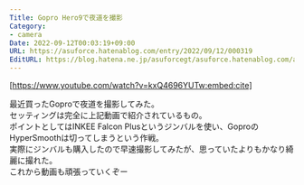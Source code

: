 ```yaml
---
Title: Gopro Hero9で夜道を撮影
Category:
- camera
Date: 2022-09-12T00:03:19+09:00
URL: https://asuforce.hatenablog.com/entry/2022/09/12/000319
EditURL: https://blog.hatena.ne.jp/asuforcegt/asuforce.hatenablog.com/atom/entry/4207112889917264121
---
```


[https://www.youtube.com/watch?v=kxQ4696YUTw:embed:cite]

最近買ったGoproで夜道を撮影してみた。  
セッティングは完全に上記動画で紹介されているもの。  
ポイントとしてはINKEE Falcon Plusというジンバルを使い、GoproのHyperSmoothは切ってしまうという作戦。  
実際にジンバルも購入したので早速撮影してみたが、思っていたよりもかなり綺麗に撮れた。  
これから動画も頑張っていくぞー
